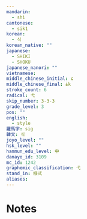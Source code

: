 ```yaml
---
mandarin:
  - shì
cantonese:
  - sik1
korean:
  - 식
korean_native: ""
japanese:
  - SHIKI
  - SHOKU
japanese_nanori: ""
vietnamese:
middle_chinese_initial: ɕ
middle_chinese_final: ɨk
stroke_count: 6
radical: 弋
skip_number: 3-3-3
grade_level: 3
pos: ""
english:
  - style
羅馬字: sig
韓文: 식
joyo_level: ""
hsk_level: ""
hanmun_edu_level: 中
danayo_id: 3109
mc_id: 1242
graphemic_classification: 弋
stand_in: 様式
aliases:
---
```


# Notes
